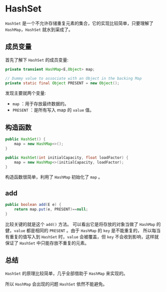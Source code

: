 # HashSet

`HashSet` 是一个不允许存储重复元素的集合，它的实现比较简单，只要理解了 `HashMap`，`HashSet` 就水到渠成了。

## 成员变量
首先了解下 `HashSet` 的成员变量:

```java
private transient HashMap<E,Object> map;

// Dummy value to associate with an Object in the backing Map
private static final Object PRESENT = new Object();
```

发现主要就两个变量:

* `map` ：用于存放最终数据的。
* `PRESENT` ：是所有写入 map 的 `value` 值。

## 构造函数

```java
public HashSet() {
    map = new HashMap<>();
}

public HashSet(int initialCapacity, float loadFactor) {
    map = new HashMap<>(initialCapacity, loadFactor);
}    
```
构造函数很简单，利用了 `HashMap` 初始化了 `map` 。

## add

```java
public boolean add(E e) {
    return map.put(e, PRESENT)==null;
}
```

比较关键的就是这个 `add()` 方法。
可以看出它是将存放的对象当做了 `HashMap` 的健，`value` 都是相同的 `PRESENT` 。由于 `HashMap` 的 `key` 是不能重复的，
所以每当有重复的值写入到 `HashSet` 时，`value` 会被覆盖，但 `key` 不会收到影响，这样就保证了 `HashSet` 中只能存放不重复的元素。

## 总结

`HashSet` 的原理比较简单，几乎全部借助于 `HashMap` 来实现的。

所以 `HashMap` 会出现的问题 `HashSet` 依然不能避免。
